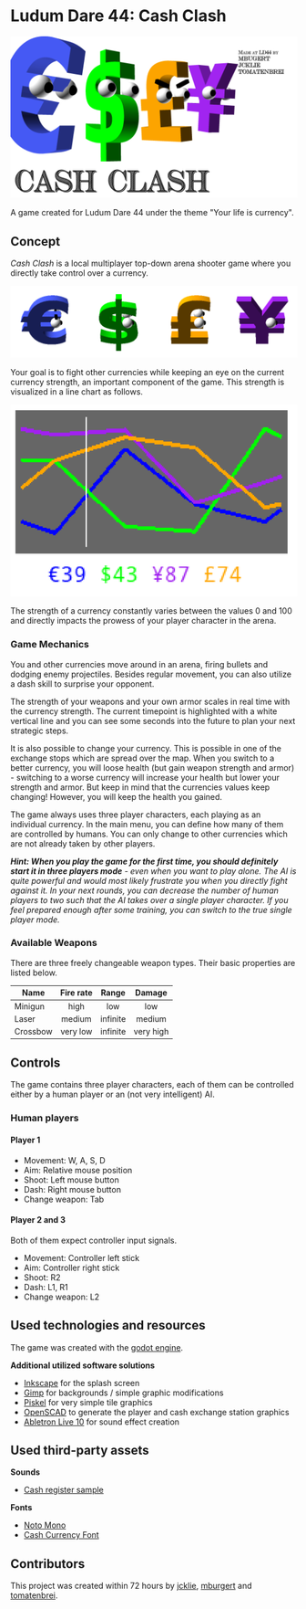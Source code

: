 # Ludum Dare 44: Cash Clash

<img src="menu/splash_screen.png"/>

A game created for Ludum Dare 44 under the theme "Your life is currency".

## Concept

*Cash Clash* is a local multiplayer top-down arena shooter game where you directly take control over a currency.

<p align="center">
<img src="docs/currency_anim.gif"/>
</p>


Your goal is to fight other currencies while keeping an eye on the current currency strength, an important component of the game. This strength is visualized in a line chart as follows.

<p align="center">
<img src="docs/currency_strength.png"/>
</p>

The strength of a currency constantly varies between the values 0 and 100 and directly impacts the prowess of your player character in the arena.

### Game Mechanics

You and other currencies move around in an arena, firing bullets and dodging enemy projectiles. Besides regular movement, you can also utilize a dash skill to surprise your opponent.

The strength of your weapons and your own armor scales in real time with the currency strength. The current timepoint is highlighted with a white vertical line and you can see some seconds into the future to plan your next strategic steps.

It is also possible to change your currency. This is possible in one of the exchange stops which are spread over the map. When you switch to a better currency, you will loose health (but gain weapon strength and armor) - switching to a worse currency will increase your health but lower your strength and armor. But keep in mind that the currencies values keep changing! However, you will keep the health you gained.

The game always uses three player characters, each playing as an individual currency. In the main menu, you can define how many of them are controlled by humans. You can only change to other currencies which are not already taken by other players.

***Hint: When you play the game for the first time, you should definitely start it in three players mode** - even when you want to play alone. The AI is quite powerful and would most likely frustrate you when you directly fight against it. In your next rounds, you can decrease the number of human players to two such that the AI takes over a single player character. If you feel prepared enough after some training, you can switch to the true single player mode.*

### Available Weapons

There are three freely changeable weapon types. Their basic properties are listed below.

| Name        | Fire rate           | Range  | Damage |
| ------------- |:-------------:|:-----:|:-----:|
| Minigun | high | low | low |
| Laser | medium | infinite | medium |
| Crossbow | very low | infinite | very high |

## Controls

The game contains three player characters, each of them can be controlled either by a human player or an (not very intelligent) AI.

### Human players

#### Player 1
* Movement: W, A, S, D
* Aim: Relative mouse position
* Shoot: Left mouse button
* Dash: Right mouse button
* Change weapon: Tab

#### Player 2 and 3

Both of them expect controller input signals.

* Movement: Controller left stick
* Aim: Controller right stick
* Shoot: R2
* Dash: L1, R1
* Change weapon: L2

## Used technologies and resources

The game was created with the [godot engine](https://godotengine.org/).

**Additional utilized software solutions**

* [Inkscape](https://inkscape.org/de/) for the splash screen
* [Gimp](https://www.gimp24.de/) for backgrounds / simple graphic modifications
* [Piskel](https://www.piskelapp.com/) for very simple tile graphics
* [OpenSCAD](https://www.openscad.org/downloads.html) to generate the player and cash exchange station graphics
* [Abletron Live 10](https://www.ableton.com/en/live/) for sound effect creation

## Used third-party assets

**Sounds**

* [Cash register sample](https://freesound.org/people/kiddpark/sounds/201159/)

**Fonts**

* [Noto Mono](https://www.google.com/get/noto/)
* [Cash Currency Font](https://www.dafont.com/cash-currency.font)


## Contributors

This project was created within 72 hours by [jcklie](https://ldjam.com/users/jcklie/), [mburgert](https://ldjam.com/users/mbugert/) and [tomatenbrei](https://ldjam.com/users/tomatenbrei/).




